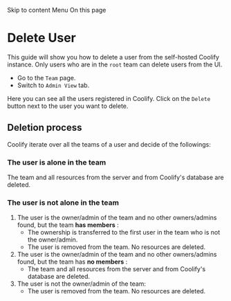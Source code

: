 Skip to content
Menu
On this page
# Delete User ​
This guide will show you how to delete a user from the self-hosted Coolify instance.
Only users who are in the `root` team can delete users from the UI.
  * Go to the `Team` page.
  * Switch to `Admin View` tab.


Here you can see all the users registered in Coolify. Click on the `Delete` button next to the user you want to delete.
## Deletion process ​
Coolify iterate over all the teams of a user and decide of the followings:
### The user is alone in the team ​
The team and all resources from the server and from Coolify's database are deleted.
### The user is not alone in the team ​
  1. The user is the owner/admin of the team and no other owners/admins found, but the team **has members** :
     * The ownership is transferred to the first user in the team who is not the owner/admin.
     * The user is removed from the team. No resources are deleted.
  2. The user is the owner/admin of the team and no other owners/admins found, but the team has **no members** :
     * The team and all resources from the server and from Coolify's database are deleted.
  3. The user is not the owner/admin of the team:
     * The user is removed from the team. No resources are deleted.


